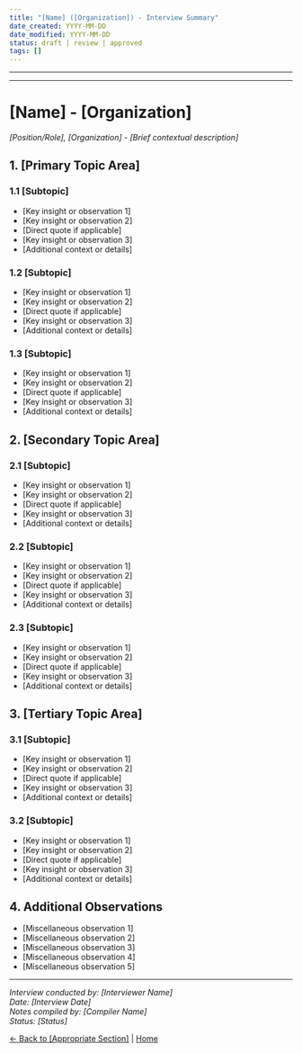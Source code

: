 ```yaml
---
title: "[Name] ([Organization]) - Interview Summary"
date_created: YYYY-MM-DD
date_modified: YYYY-MM-DD
status: draft | review | approved
tags: []
---
```


---

---

# [Name] - [Organization]

*[Position/Role], [Organization] - [Brief contextual description]*

## 1. [Primary Topic Area]

### 1.1 [Subtopic]
- [Key insight or observation 1]
- [Key insight or observation 2]
- [Direct quote if applicable]
- [Key insight or observation 3]
- [Additional context or details]

### 1.2 [Subtopic]
- [Key insight or observation 1]
- [Key insight or observation 2]
- [Direct quote if applicable]
- [Key insight or observation 3]
- [Additional context or details]

### 1.3 [Subtopic]
- [Key insight or observation 1]
- [Key insight or observation 2]
- [Direct quote if applicable]
- [Key insight or observation 3]
- [Additional context or details]

## 2. [Secondary Topic Area]

### 2.1 [Subtopic]
- [Key insight or observation 1]
- [Key insight or observation 2]
- [Direct quote if applicable]
- [Key insight or observation 3]
- [Additional context or details]

### 2.2 [Subtopic]
- [Key insight or observation 1]
- [Key insight or observation 2]
- [Direct quote if applicable]
- [Key insight or observation 3]
- [Additional context or details]

### 2.3 [Subtopic]
- [Key insight or observation 1]
- [Key insight or observation 2]
- [Direct quote if applicable]
- [Key insight or observation 3]
- [Additional context or details]

## 3. [Tertiary Topic Area]

### 3.1 [Subtopic]
- [Key insight or observation 1]
- [Key insight or observation 2]
- [Direct quote if applicable]
- [Key insight or observation 3]
- [Additional context or details]

### 3.2 [Subtopic]
- [Key insight or observation 1]
- [Key insight or observation 2]
- [Direct quote if applicable]
- [Key insight or observation 3]
- [Additional context or details]

## 4. Additional Observations

- [Miscellaneous observation 1]
- [Miscellaneous observation 2]
- [Miscellaneous observation 3]
- [Miscellaneous observation 4]
- [Miscellaneous observation 5]

---

*Interview conducted by: [Interviewer Name]*  
*Date: [Interview Date]*  
*Notes compiled by: [Compiler Name]*  
*Status: [Status]*

[← Back to [Appropriate Section]](../index.md) | [Home](../../../_index.md)
